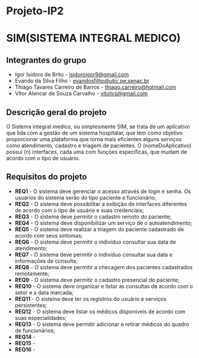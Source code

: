 # Projeto-IP2

# SIM(SISTEMA INTEGRAL MEDICO)

## Integrantes do grupo 
 * Igor Isidoro de Brito - isidoroigor9@gmail.com
 * Evando da Silva Filho - evandosfilho@utic.pe.senac.br
 * Thiago Tavares Carreiro de Barros - thiago.carreiro@hotmail.com
 * Vítor Alencar de Souza Carvalho - vitohrs@gmail.com
 
## Descrição geral do projeto 
O Sistema integral medico, ou simplesmente SIM, se trata de um aplicativo que lida com a gestão de um sistema hospitalar, que tem como objetivo proporcionar uma plataforma que torna mais eficientes alguns serviços como atendimento, cadastro e triagem de pacientes. O (nomeDoAplicativo) possui (n) interfaces, cada uma com funções específicas, que mudam de acordo com o tipo de usuário. 
 
## Requisitos do projeto
 * **REQ1** - O sistema deve gerenciar o acesso através de login e senha. Os usuários do sistema serão do tipo paciente e funcionário;
 * **REQ2** - O sistema deve possibilitar a exibição de interfaces diferentes de acordo com o tipo de usuário e suas credenciais;
 * **REQ3** - O sistema deve permitir o cadastro remoto do paciente;
 * **REQ4** - O sistema deve disponibilizar um serviço de o autoatendimento;
 * **REQ5** - O sistema deve realizar a triagem do paciente cadastrado de acordo com seus sintomas;
 * **REQ6** - O sistema deve permitir o indivíduo consultar sua data de atendimento;
 * **REQ7** - O sistema deve permitir o indivíduo consultar sua data e informações de consulta;
 * **REQ8** - O sistema deve permitir a checagem dos pacientes cadastrados remotamente;
 * **REQ9** - O sistema deve permitir o cadastro presencial do paciente;
 * **REQ10** - O sistema deve organizar e listar as consultas de acordo com o setor e a data marcada;
 * **REQ11** - O sistema deve ter os registros do usuário e serviços persistentes;
 * **REQ12** - O sistema deve listar os médicos disponiveis de acordo com suas especialidades;
 * **REQ13** - O sistema deve permitir adicionar e retirar médicos do quadro de funcionários;
 * **REQ14** -
 * **REQ15** -
 * **REQ16** -
 

